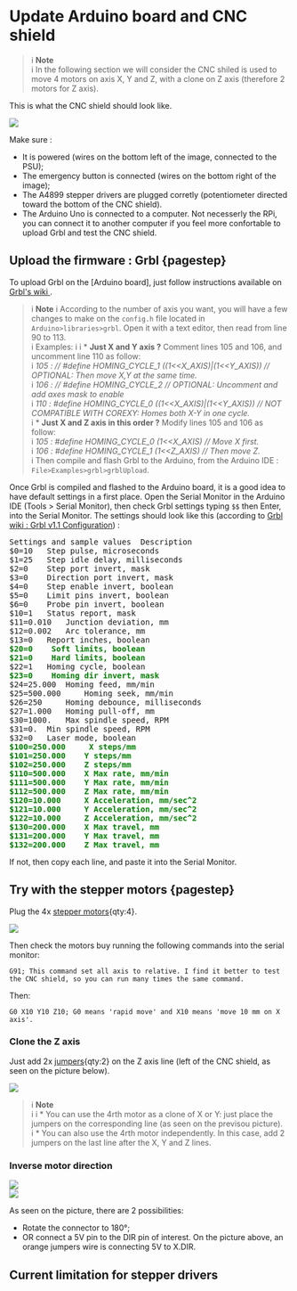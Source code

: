 # Update Arduino board and CNC shield  
>i **Note**  
>i In the following section we will consider the CNC shiled is used to move 4 motors on axis X, Y and Z, with a clone on Z axis (therefore 2 motors for Z axis).
    
This is what the CNC shield should look like. 
  
![](images/cnc-shield_plugged.png)  

Make sure : 

* It is powered (wires on the bottom left of the image, connected to the PSU);
* The emergency button is connected (wires on the bottom right of the image);
* The A4899 stepper drivers are plugged corretly (potentiometer directed toward the bottom of the CNC shield).
* The Arduino Uno is connected to a computer. Not necesserly the RPi, you can connect it to another computer if you feel more confortable to upload Grbl and test the CNC shield.

## Upload the firmware : Grbl {pagestep}
To upload Grbl on the [Arduino board], just follow instructions available on [Grbl's wiki ](https://github.com/gnea/grbl/wiki/Compiling-Grbl).  

>i **Note**
>i According to the number of axis you want, you will have a few changes to make on the `config.h` file located in `Arduino>libraries>grbl`. Open it with a text editor, then read from line 90 to 113.  
>i Examples:
>i
>i * **Just X and Y axis ?** Comment lines 105 and 106, and uncomment line 110 as follow:  
>i *105 : // #define HOMING_CYCLE_1 ((1<<X_AXIS)|(1<<Y_AXIS))  // OPTIONAL: Then move X,Y at the same time.*  
>i *106 : // #define HOMING_CYCLE_2                         // OPTIONAL: Uncomment and add axes mask to enable*  
>i *110 : #define HOMING_CYCLE_0 ((1<<X_AXIS)|(1<<Y_AXIS))  // NOT COMPATIBLE WITH COREXY: Homes both X-Y in one cycle.*  
>i * **Just X and Z axis in this order ?** Modify lines 105 and 106 as follow:    
>i *105 : #define HOMING_CYCLE_0 (1<<X_AXIS)                // Move X first.*   
>i *106 : #define HOMING_CYCLE_1 (1<<Z_AXIS) // Then move Z.*    
>i Then compile and flash Grbl to the Arduino, from the Arduino IDE : `File>Examples>grbl>grblUpload`.  

Once Grbl is compiled and flashed to the Arduino board, it is a good idea to have default settings in a first place. Open the Serial Monitor in the Arduino IDE (Tools > Serial Monitor), then check Grbl settings typing `$$` then Enter, into the Serial Monitor. The settings should look like this (according to [Grbl wiki : Grbl v1.1 Configuration](https://github.com/gnea/grbl/wiki/Grbl-v1.1-Configuration)) :  
<pre>
Settings and sample values 	Description
$0=10 	Step pulse, microseconds
$1=25 	Step idle delay, milliseconds
$2=0 	Step port invert, mask
$3=0 	Direction port invert, mask
$4=0 	Step enable invert, boolean
$5=0 	Limit pins invert, boolean
$6=0 	Probe pin invert, boolean
$10=1 	Status report, mask
$11=0.010 	Junction deviation, mm
$12=0.002 	Arc tolerance, mm
$13=0 	Report inches, boolean
<b style="color:green">$20=0 	Soft limits, boolean</b>
<b style="color:green">$21=0 	Hard limits, boolean</b>
$22=1 	Homing cycle, boolean
<b style="color:green">$23=0 	Homing dir invert, mask</b>
$24=25.000 	Homing feed, mm/min
$25=500.000 	Homing seek, mm/min
$26=250 	Homing debounce, milliseconds
$27=1.000 	Homing pull-off, mm
$30=1000. 	Max spindle speed, RPM
$31=0. 	Min spindle speed, RPM
$32=0 	Laser mode, boolean
<b style="color:green">$100=250.000 	X steps/mm
$101=250.000 	Y steps/mm
$102=250.000 	Z steps/mm
$110=500.000 	X Max rate, mm/min
$111=500.000 	Y Max rate, mm/min
$112=500.000 	Z Max rate, mm/min
$120=10.000 	X Acceleration, mm/sec^2
$121=10.000 	Y Acceleration, mm/sec^2
$122=10.000 	Z Acceleration, mm/sec^2
$130=200.000 	X Max travel, mm
$131=200.000 	Y Max travel, mm
$132=200.000 	Z Max travel, mm</b>
</pre>
If not, then copy each line, and paste it into the Serial Monitor.  

## Try with the stepper motors {pagestep}
Plug the 4x [stepper motors](Parts.yaml#StepperMotors){qty:4}.  

![](images/cnc-shield_motors.png)  

Then check the motors buy running the following commands into the serial monitor:   

`G91; This command set all axis to relative. I find it better to test the CNC shield, so you can run many times the same command.`  

Then:  

`G0 X10 Y10 Z10; G0 means 'rapid move' and X10 means 'move 10 mm on X axis'.`

### Clone the Z axis
Just add 2x [jumpers](Parts.yaml#Jumpers){qty:2} on the Z axis line (left of the CNC shield, as seen on the picture below).

![](images/cnc-shield_clone-z.png)  

>i **Note**  
>i 
>i * You can use the 4rth motor as a clone of X or Y: just place the jumpers on the corresponding line (as seen on the previsou picture).   
>i * You can also use the 4rth motor independently. In this case, add 2 jumpers on the last line after the X, Y and Z lines.

### Inverse motor direction
![](images/cnc-shield_x-backward-jumper.png)    
![](images/cnc-shield_x-backward-inverse.png)   

As seen on the picture, there are 2 possibilities:

* Rotate the connector to 180°;
* OR connect a 5V pin to the DIR pin of interest. On the picture above, an orange jumpers wire is connecting 5V to X.DIR.

## Current limitation for stepper drivers


